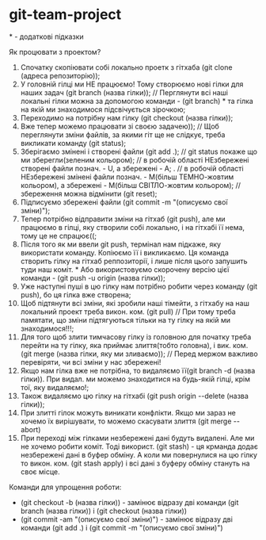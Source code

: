 # git-team-project

\* - додаткові підказки

Як процювати з проектом?

1. Спочатку скопіювати собі локально проетк з гітхаба (git clone (адреса репозиторію));
2. У головній гілці ми НЕ працюємо! Тому створюємо нові гілки для наших задач (git branch (назва гілки));
   // Перглянути всі наші локальні гілки можна за допомогою команди - (git branch) \* та гілка на якій ми знаходимося підсвічується зірочкою;
3. Переходимо на потрібну нам гілку (git checkout (назва гілки));
4. Вже тепер можемо працювати зі своєю задачею));
   // Щоб переглянути зміни файлів, за якими гіт ще не слідкує, треба викликати команду (git status);
5. Зберігаємо змінені і створені файли (git add .);
   // git status покаже що ми зберегли(зеленим кольором);
   // в робочій області НЕзбережені створені файли познач. - U, а збережені - А; .
   // в робочій області НЕзбережені змінені файли познач. - М(більш ТЕМНО-жовтим кольором), а збережені - М(більш СВІТЛО-жовтим кольором);
   // збереження можна відмінити (git reset);
6. Підписуємо збережені файли (git commit -m "(описуємо свої зміни)");
7. Тепер потрібно відправити зміни на гітхаб (git push), але ми працюємо в гілці, яку створили собі локально, і на гітхабі її нема, тому це не спрацює((;
8. Після того як ми ввели git push, термінал нам підкаже, яку використати команду. Копіюємо її і викликаємо. Ця команда створить гілку на гітхаб реппозиторії, і лише після цього запушить туди наш коміт. \* Або використовуємо скорочену версію цієї команди - (git push -u origin (назва гілки));
9. Уже наступні пуші в цю гілку нам потрібно робити через команду (git push), бо ця гілка вже створена;
10. Щоб підтянути всі зміни, які зробили наші тімейти, з гітхабу на наш локальний проект треба викон. ком. (git pull)
    // При тому треба памятати, що зміни підтягуються тільки на ту гілку на якій ми знаходимося!!!;
11. Для того щоб злити тимчасову гілку із головною для початку треба перейти на ту гілку, яка приймає злиття(тобто головна), і вик. ком. (git merge (назва гілки, яку ми зливаємо));
    // Перед мержом важливо перевіряти, чи всі зміни у нас збережені!
12. Якщо нам гілка вже не потрібна, то видаляємо її(git branch -d (назва гілки)). При видал. ми можемо знаходитися на будь-якій гілці, крім тої, яку видаляємо!;
13. Також видаляємо цю гілку на гітхабі (git push origin --delete (назва гілки));
14. При злитті гілок можуть виникати конфлікти. Якщо ми зараз не хочемо їх вирішувати, то можемо скасувати злиття (git merge --abort)
15. При переході між гілками незбережені дані будуть видалені. Але ми не хочемо робити коміт. Тоді використ. (git stash) - ця крманда додає незбережені дані в буфер обміну. А коли ми повернулися на цю гілку то викон. ком. (git stash apply) і всі дані з буферу обміну стануть на своє місце.

Команди для упрощення роботи:

- (git checkout -b (назва гілки)) - замінює відразу дві команди (git branch (назва гілки)) і (git checkout (назва гілки))
- (git commit -am "(описуємо свої зміни)") - замінює відразу дві команди (git add .) і (git commit -m "(описуємо свої зміни)")
